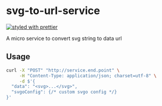 # svg-to-url-service

[![styled with prettier](https://img.shields.io/badge/styled_with-prettier-ff69b4.svg)](https://github.com/prettier/prettier)

A micro service to convert svg string to data url

## Usage

```sh
curl -X "POST" "http://service.end.point" \
     -H "Content-Type: application/json; charset=utf-8" \
     -d $'{
  "data": "<svg>...</svg>",
  "svgoConfig": {/* custom svgo config */}
}'
```
